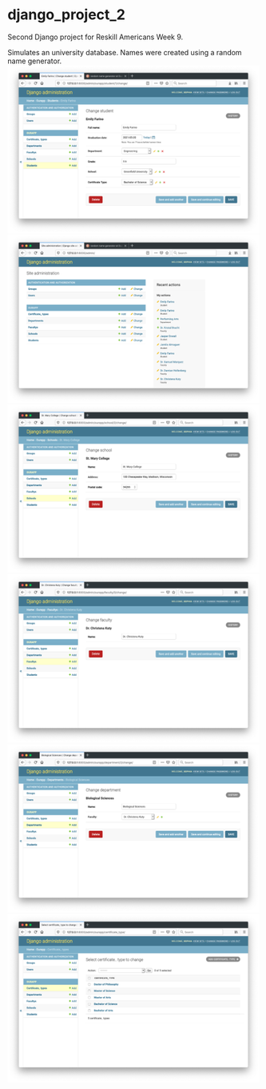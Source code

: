 # django_project_2
Second Django project for Reskill Americans Week 9.

Simulates an university database. Names were created using a random name generator.
![](screenshots/screenshot_admin1.png)
![](screenshots/screenshot_admin2.png)
![](screenshots/screenshot_admin3.png)
![](screenshots/screenshot_admin4.png)
![](screenshots/screenshot_admin5.png)
![](screenshots/screenshot_admin6.png)
